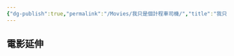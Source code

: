 ```yaml
---
{"dg-publish":true,"permalink":"/Movies/我只是個計程車司機/","title":"我只是個計程車司機","tags":["#🎬Movie"],"noteIcon":"3","created":"2025-05-11T12:00:25.460+08:00","updated":"2025-05-11T12:01:55.825+08:00"}
---
```







## 電影延伸


